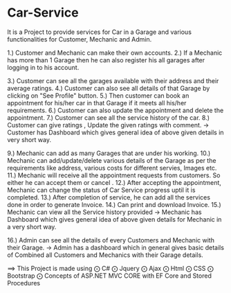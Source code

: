 # Car-Service
It is a Project to provide services for Car in a Garage and various functionalities for Customer, Mechanic and Admin.

1.) Customer and Mechanic can make their own accounts.
2.) If a Mechanic has more than 1 Garage then he can also register his all garages after logging in to his account.

3.) Customer can see all the garages available with their address and their average ratings.
4.) Customer can also see all details of that Garage by clicking on "See Profile" button.
5.) Then customer can book an appointment for his/her car in that Garage if it meets all his/her requirements.
6.) Customer can also update the appointment and delete the appointment.
7.) Customer can see all the service history of the car.
8.) Customer can give ratings , Update the given ratings with comment.
 -> Customer has Dashboard which gives general idea of above given details in very short way.

9.) Mechanic can add as many Garages that are under his working.
10.) Mechanic can add/update/delete various details of the Garage as per the requirements like address, various costs for different servies, Images etc.
11.) Mechanic will receive all the appointment requests from customers. So either he can accept them or cancel .
12.) After accepting the appointment, Mechanic can change the status of Car Service progress uptil it is completed.
13.) After completion of service, he can add all the services done in order to generate Invoice.
14.) Can print and download Invoice.
15.) Mechanic can view all the Service history provided
  -> Mechanic has Dashboard which gives general idea of above given details for Mechanic in a very short way.

16.) Admin can see all the details of every Customers and Mechanic with their Garage.
  -> Admin has a dashboard which in general gives basic details of Combined all Customers and Mechanics with their Garage details.
  
  
  
  ==> This Project is made using 
      ⨀ C#
      ⨀ Jquery
      ⨀ Ajax
      ⨀ Html
      ⨀ CSS 
      ⨀ Bootstrap
      ⨀ Concepts of ASP.NET MVC CORE with EF Core and Stored Procedures
